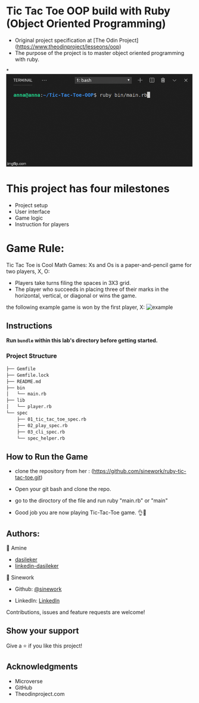 #  Tic Tac Toe OOP build with Ruby (Object Oriented Programming)
* Original project specification at [The Odin Project] (https://www.theodinproject/lesseons/oop)
* The purpose of the project is to master object oriented programming with ruby. 

*![image](./tic-tac.gif)

# This project has four milestones
- Project setup
- User interface
- Game logic
- Instruction for players


# Game Rule:
Tic Tac Toe is Cool Math Games:
Xs and Os is a paper-and-pencil game for two players, X, O:
* Players take turns filing the spaces in 3X3 grid.
* The player who succeeds in placing three of their marks in the horizontal, vertical, or diagonal or wins the game.

the following example game is won by the first player, X:
![example](https://upload.wikimedia.org/wikipedia/commons/thumb/1/1b/Tic-tac-toe-game-1.svg/1280px-Tic-tac-toe-game-1.svg.png)

## Instructions

**Run `bundle` within this lab's directory before getting started.**

### Project Structure

```bash 
├── Gemfile
├── Gemfile.lock
├── README.md
├── bin
│   └── main.rb
├── lib
│   └── player.rb
└── spec
    ├── 01_tic_tac_toe_spec.rb
    ├── 02_play_spec.rb
    ├── 03_cli_spec.rb
    └── spec_helper.rb
```

## How to Run the Game

- clone the repository from her : (https://github.com/sinework/ruby-tic-tac-toe.git)

- Open your git bash and clone the repo.

- go to the diroctory of the file and run ruby "main.rb" or "main"

- Good job you are now playing Tic-Tac-Toe game. 👌🙌


## Authors:
👤 Amine

* [dasileker](https://github.com/dasilekr)
* [linkedin-dasileker](https://linkedin.com/dasileker)

👤 Sinework

- Github: [@sinework](https://github.com/sinework)

- LinkedIn: [LinkedIn](https://www.linkedin.com/in/sinework-amare-731a6a125/)

Contributions, issues and feature requests are welcome!

## Show your support

Give a ⭐️ if you like this project!

## Acknowledgments

- Microverse
- GitHub
- Theodinproject.com

